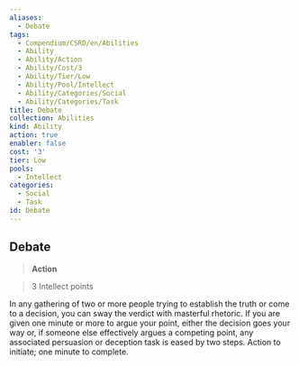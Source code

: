 ```yaml
---
aliases:
  - Debate
tags:
  - Compendium/CSRD/en/Abilities
  - Ability
  - Ability/Action
  - Ability/Cost/3
  - Ability/Tier/Low
  - Ability/Pool/Intellect
  - Ability/Categories/Social
  - Ability/Categories/Task
title: Debate
collection: Abilities
kind: Ability
action: true
enabler: false
cost: '3'
tier: Low
pools:
  - Intellect
categories:
  - Social
  - Task
id: Debate
---
```

## Debate    
>**Action**    
>3 Intellect points  
    
In any gathering of two or more people trying to establish the truth or come to a decision, you can sway the verdict with masterful rhetoric. If you are given one minute or more to argue your point, either the decision goes your way or, if someone else effectively argues a competing point, any associated persuasion or deception task is eased by two steps. Action to initiate; one minute to complete.
